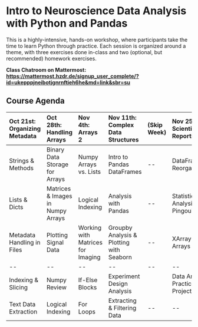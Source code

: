 
# Intro to Neuroscience Data Analysis with Python and Pandas


This is a highly-intensive, hands-on workshop, where participants take the time to learn Python through practice.  Each session is organized around a theme, with three exercises done in-class and two (optional, but recommended) homework exercises. 

**Class Chatroom on Mattermost:  https://mattermost.hzdr.de/signup_user_complete/?id=ukepppjneibotjgnrnftieh6he&md=link&sbr=su**

## Course Agenda


| Oct 21st: Organizing Metadata | Oct 28th: Handling Arrays | Nov 4th: Arrays 2         |  Nov 11th: Complex Data Structures           | (Skip Week) | Nov 25th: Scientific Reporting | Dec 2nd: Scientific Project Management |
| :-- | :-- | :--                                                                       | :--                                                                          | :--         | :-- | :-- |
| Strings & Methods | Binary Data Storage for Arrays | Numpy Arrays vs. Lists           | Intro to Pandas DataFrames                             | --          | DataFrame Reorganiztion  |  Making Slides from Notebooks
| Lists & Dicts |  Matrices & Images in Numpy Arrays | Logical Indexing                 | Analysis with Pandas                    |     --      | Statistical Analysis with Pingouin |Managing Dependencies with Conda
| Metadata Handling in Files | Plotting Signal Data | Working with Matrices for Imaging | Groupby Analysis & Plotting with Seaborn              | --          | XArray Data Arrays  | Organizing Python Projects
| -- | -- | --                                                                          |     --                                                                       | --          | -- | --
| Indexing & Slicing | Numpy Review | If-Else Blocks                                    |  Experiment Design Analysis                        || Data Analysis Practice Project          |  | --
| Text Data Extraction |  Logical Indexing | For Loops                                  |  Extracting & Filtering Data                                     | --          | -- | --

